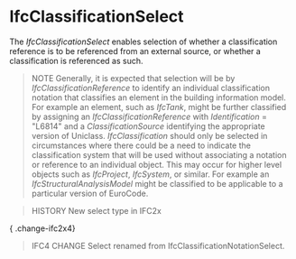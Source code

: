 # IfcClassificationSelect

The _IfcClassificationSelect_ enables selection of whether a classification reference is to be referenced from an external source, or whether a classification is referenced as such.<!-- end of definition -->

> NOTE Generally, it is expected that selection will be by _IfcClassificationReference_ to identify an individual classification notation that classifies an element in the building information model. For example an element, such as _IfcTank_, might be further classified by assigning an _IfcClassificationReference_ with _Identification_ = "L6814" and a _ClassificationSource_ identifying the appropriate version of Uniclass. _IfcClassification_ should only be selected in circumstances where there could be a need to indicate the classification system that will be used without associating a notation or reference to an individual object. This may occur for higher level objects such as _IfcProject_, _IfcSystem_, or similar. For example an _IfcStructuralAnalysisModel_ might be classified to be applicable to a particular version of EuroCode.

> HISTORY New select type in IFC2x

{ .change-ifc2x4}
> IFC4 CHANGE Select renamed from IfcClassificationNotationSelect.
